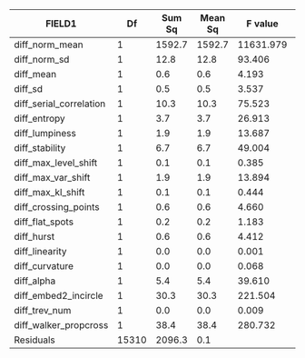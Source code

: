 |FIELD1                                    |Df           |Sum Sq        |Mean Sq  |F value  |Pr(>F)  |FIELD7|
|------------------------------------------|-------------|--------------|---------|---------|--------|------|
|diff_norm_mean                            |1            |1592.7        |1592.7   |11631.979|< 2e-16 |***   |
|diff_norm_sd                              |1            |12.8          |12.8     |93.406   |< 2e-16 |***   |
|diff_mean                                 |1            |0.6           |0.6      |4.193    |0.040609|*     |
|diff_sd                                   |1            |0.5           |0.5      |3.537    |0.060037|.     |
|diff_serial_correlation                   |1            |10.3          |10.3     |75.523   |< 2e-16 |***   |
|diff_entropy                              |1            |3.7           |3.7      |26.913   |2.15e-07|***   |
|diff_lumpiness                            |1            |1.9           |1.9      |13.687   |0.000217|***   |
|diff_stability                            |1            |6.7           |6.7      |49.004   |2.66e-12|***   |
|diff_max_level_shift                      |1            |0.1           |0.1      |0.385    |0.534782|      |
|diff_max_var_shift                        |1            |1.9           |1.9      |13.894   |0.000194|***   |
|diff_max_kl_shift                         |1            |0.1           |0.1      |0.444    |0.505146|      |
|diff_crossing_points                      |1            |0.6           |0.6      |4.660    |0.030894|*     |
|diff_flat_spots                           |1            |0.2           |0.2      |1.183    |0.276716|      |
|diff_hurst                                |1            |0.6           |0.6      |4.412    |0.035695|*     |
|diff_linearity                            |1            |0.0           |0.0      |0.001    |0.973560|      |
|diff_curvature                            |1            |0.0           |0.0      |0.068    |0.794432|      |
|diff_alpha                                |1            |5.4           |5.4      |39.610   |3.19e-10|***   |
|diff_embed2_incircle                      |1            |30.3          |30.3     |221.504  |< 2e-16 |***   |
|diff_trev_num                             |1            |0.0           |0.0      |0.009    |0.923169|      |
|diff_walker_propcross                     |1            |38.4          |38.4     |280.732  |< 2e-16 |***   |
|Residuals                                 |15310        |2096.3        |0.1      |         |        |      |
